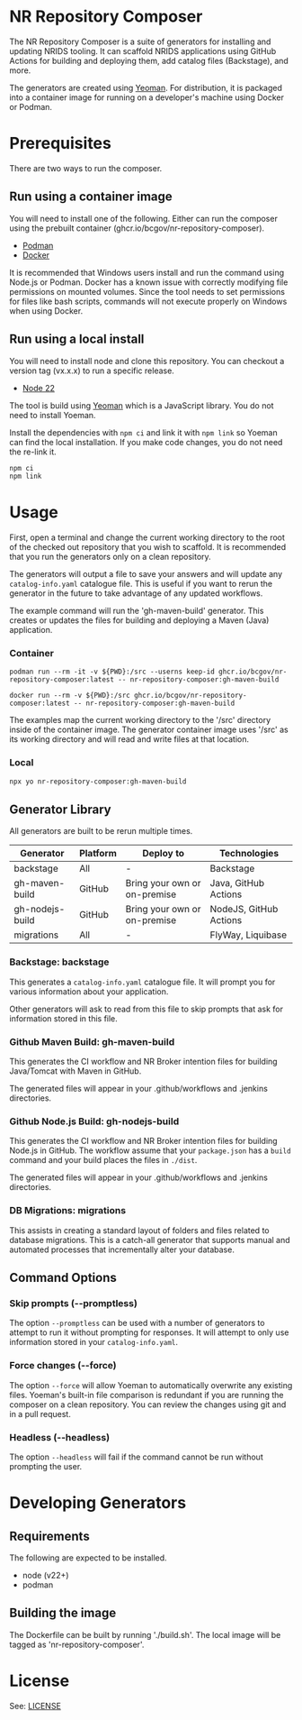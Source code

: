 # NR Repository Composer

The NR Repository Composer is a suite of generators for installing and updating NRIDS tooling. It can scaffold NRIDS applications using GitHub Actions for building and deploying them, add catalog files (Backstage), and more.

The generators are created using [Yeoman](http://yeoman.io). For distribution, it is packaged into a container image for running on a developer's machine using Docker or Podman.

# Prerequisites

There are two ways to run the composer.

## Run using a container image

You will need to install one of the following. Either can run the composer using the prebuilt container (ghcr.io/bcgov/nr-repository-composer).

* [Podman](https://podman.io)
* [Docker](https://www.docker.com)

It is recommended that Windows users install and run the command using Node.js or Podman. Docker has a known issue with correctly modifying file permissions on mounted volumes. Since the tool needs to set permissions for files like bash scripts, commands will not execute properly on Windows when using Docker.

## Run using a local install

You will need to install node and clone this repository. You can checkout a version tag (vx.x.x) to run a specific release.

* [Node 22](https://nodejs.org/en)

The tool is build using [Yeoman](http://yeoman.io) which is a JavaScript library. You do not need to install Yoeman.

Install the dependencies with `npm ci` and link it with `npm link` so Yoeman can find the local installation. If you make code changes, you do not need the re-link it.

```bash
npm ci
npm link
```

# Usage

First, open a terminal and change the current working directory to the root of the checked out repository that you wish to scaffold. It is recommended that you run the generators only on a clean repository.

The generators will output a file to save your answers and will update any `catalog-info.yaml` catalogue file. This is useful if you want to rerun the generator in the future to take advantage of any updated workflows.

The example command will run the 'gh-maven-build' generator. This creates or updates the files for building and deploying a Maven (Java) application.

### Container

```
podman run --rm -it -v ${PWD}:/src --userns keep-id ghcr.io/bcgov/nr-repository-composer:latest -- nr-repository-composer:gh-maven-build
```
```
docker run --rm -v ${PWD}:/src ghcr.io/bcgov/nr-repository-composer:latest -- nr-repository-composer:gh-maven-build
```

The examples map the current working directory to the '/src' directory inside of the container image. The generator container image uses '/src' as its working directory and will read and write files at that location.

### Local

```bash
npx yo nr-repository-composer:gh-maven-build
```

## Generator Library

All generators are built to be rerun multiple times.

| Generator | Platform | Deploy to | Technologies |
| ----------- | ----------- | ----------- | ----------- |
| backstage | All | - | Backstage |
| gh-maven-build | GitHub | Bring your own or on-premise | Java, GitHub Actions |
| gh-nodejs-build | GitHub | Bring your own or on-premise | NodeJS, GitHub Actions |
| migrations | All | - | FlyWay, Liquibase |

### Backstage: backstage

This generates a `catalog-info.yaml` catalogue file. It will prompt you for various information about your application.

Other generators will ask to read from this file to skip prompts that ask for information stored in this file.

### Github Maven Build: gh-maven-build

This generates the CI workflow and NR Broker intention files for building Java/Tomcat with Maven in GitHub.

The generated files will appear in your .github/workflows and .jenkins directories.

### Github Node.js Build: gh-nodejs-build

This generates the CI workflow and NR Broker intention files for building Node.js in GitHub. The workflow assume that your `package.json` has a `build` command and your build places the files in `./dist`.

The generated files will appear in your .github/workflows and .jenkins directories.

### DB Migrations: migrations

This assists in creating a standard layout of folders and files related to database migrations. This is a catch-all generator that supports manual and automated processes that incrementally alter your database.

## Command Options

### Skip prompts (--promptless)

The option `--promptless` can be used with a number of generators to attempt to run it without prompting for responses. It will attempt to only use information stored in your `catalog-info.yaml`.

### Force changes (--force)

The option `--force` will allow Yoeman to automatically overwrite any existing files. Yoeman's built-in file comparison is redundant if you are running the composer on a clean repository. You can review the changes using git and in a pull request.

### Headless (--headless)

The option `--headless` will fail if the command cannot be run without prompting the user.

# Developing Generators

## Requirements

The following are expected to be installed.

* node (v22+)
* podman

## Building the image

The Dockerfile can be built by running './build.sh'. The local image will be tagged as 'nr-repository-composer'.

# License

See: [LICENSE](./LICENSE)
